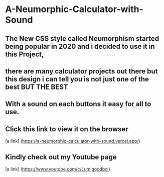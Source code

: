 # A-Neumorphic-Calculator-with-Sound
## The New CSS style called Neumorphism started being popular in 2020 and i decided to use it in this Project,
## there are many calculator projects out there but this design i can tell you is not just one of the best BUT THE BEST
## With a sound on each buttons it easy for all to use.
## Click this link to view it on the browser
[a link] (https://a-neumorphic-calculator-with-sound.vercel.app/)
## Kindly check out my Youtube page
[a link] (https://www.youtube.com/c/Lumigoodboi)
